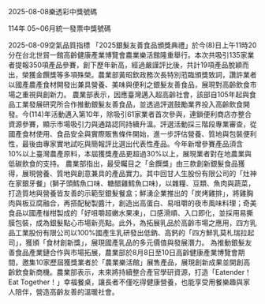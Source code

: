 
2025-08-08樂透彩中獎號碼

                                
114年 05~06月統一發票中獎號碼
                             
2025-08-09空氣品質指標
                               「2025銀髮友善食品頒獎典禮」於今(8)日上午11時20分在台北世貿一館高齡健康產業博覽會農業樂活館隆重舉行。本次共吸引135家業者提報350項產品參賽，創下歷年新高，經過嚴謹評比後，共計19項產品脫穎而出，榮獲金饌獎等多項殊榮。農業部黃昭欽政務次長特別蒞臨頒獎致詞，讚許業者以國產農產食材開發出兼具營養、美味與便利之銀髮友善食品，展現對高齡飲食市場之重視與創新力。 農業部表示，因應臺灣邁入超高齡社會，該部自105年起與食品工業發展研究所合作推動銀髮友善食品，並透過評選鼓勵業界投入高齡飲食開發。今(114)年活動邁入第10年，除吸引61家業者首次參與，連鎖便利商店亦整合資源參賽，顯示市場吸引力與通路認同持續升溫。評選活動採三階段專業審查，從國產食材使用、食品安全與實際販售條件開始，進一步評估營養、質地與包裝便利性，最後由專家實地試吃與簡報評比選出代表性產品。今年新增參賽產品須含10%以上臺灣農產原料，本屆獲獎產品更超過30%以上，展現業者對在地農業與低碳飲食的支持。 農業部指出，最受矚目之「金饌獎」由三款創新銀髮食品獲得，展現營養、質地與創意兼具的產品實力。其中回甘人生股份有限公司的「灶神在家銀牙餐」(獅子頭鱈魚口味、糖醋雞鱈魚口味)，以雜糧、豆類、魚肉與蔬菜，打造質地與營養皆友善的示範型銀髮餐盒；鮮湧企業推出的「炭烤雞排」，將雞胸肉與板豆腐融合，再搭配秘製醬汁，創造出高蛋白、易咀嚼的夜市風味料理；奇美食品以國產椪柑製成的「好咀嚼超嫩水果凍」，口感滑順、入口即化，並採用易撕膜包裝，成為銀髮點心市場新亮點。此外，為拓展乳品於高齡市場之應用，四方乳品工業股份有限公司以100%國產生乳研發出低鈉、高鈣的「四方鮮乳莫札瑞拉起司」，獲頒「食材創新獎」，展現國產乳品的多元價值與發展潛力。 為推動銀髮友善食品產業鏈合作與市場拓展，農業部於8月8日至10日高齡健康產業博覽會期間，邀集10家歷屆獲獎業者於「農業樂活館」展售產品，展現創新成果並開創高齡飲食新商機。農業部表示，未來將持續整合產官學研資源，打造「Eatender！Eat Together！」幸福餐桌，讓長者不僅吃得健康營養，也能享受用餐樂趣與家人陪伴，營造高齡友善的溫暖社會。